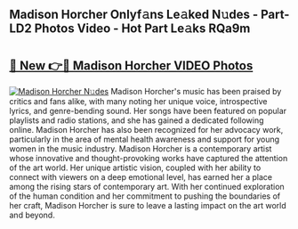 ## Madison Horcher Onlyf𝚊ns Le𝚊ked N𝚞des - Part-LD2 Photos Video - Hot Part Le𝚊ks RQa9m

# <h2><a href="http://ab81575.deff.icu/?id=Madison+Horcher">🔗 New 👉🔴 Madison Horcher VIDEO Photos</a></h2>

[![Madison Horcher N𝚞des](https://i.imgur.com/rIISA9y.gif)](http://ab81575.deff.icu/?id=Madison+Horcher)
Madison Horcher's music has been praised by critics and fans alike, with many noting her unique voice, introspective lyrics, and genre-bending sound. Her songs have been featured on popular playlists and radio stations, and she has gained a dedicated following online. Madison Horcher has also been recognized for her advocacy work, particularly in the area of mental health awareness and support for young women in the music industry. Madison Horcher is a contemporary artist whose innovative and thought-provoking works have captured the attention of the art world. Her unique artistic vision, coupled with her ability to connect with viewers on a deep emotional level, has earned her a place among the rising stars of contemporary art. With her continued exploration of the human condition and her commitment to pushing the boundaries of her craft, Madison Horcher is sure to leave a lasting impact on the art world and beyond.

